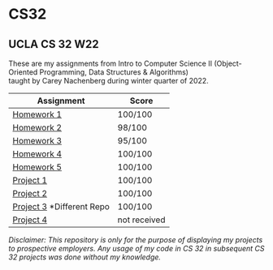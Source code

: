 # CS32
UCLA CS 32 W22 
---
These are my assignments from Intro to Computer Science II (Object-Oriented Programming, Data Structures & Algorithms) \
taught by Carey Nachenberg during winter quarter of 2022.

| Assignment | Score |
| ----------- | ----------- |
| [Homework 1](https://github.com/gayatri-3/CS32/tree/main/homework/hw1) | 100/100 |
| [Homework 2](https://github.com/gayatri-3/CS32/tree/main/homework/hw2) | 98/100 |
| [Homework 3](https://github.com/gayatri-3/CS32/tree/main/homework/hw3) | 95/100 |
| [Homework 4](https://github.com/gayatri-3/CS32/tree/main/homework/hw4) | 100/100 |
| [Homework 5](https://github.com/gayatri-3/CS32/tree/main/homework/hw5) | 100/100 |
| [Project 1](https://github.com/gayatri-3/CS32/tree/main/projects/project1) | 100/100 |
| [Project 2](https://github.com/gayatri-3/CS32/tree/main/projects/project2) | 100/100 |
| [Project 3](https://github.com/gayatri-3/SuperPeachSisters) *Different Repo| 100/100 |
| [Project 4](https://github.com/gayatri-3/CS32/tree/main/projects/project4) | not received |

*Disclaimer: This repository is only for the purpose of displaying my projects to prospective employers.
Any usage of my code in CS 32 in subsequent CS 32 projects was done without my knowledge.*
